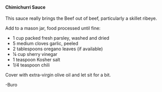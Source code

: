 #### Chimichurri Sauce

This sauce really brings the Beef out of beef, particularly a skillet ribeye.

Add to a mason jar, food processed until fine:

- 1 cup packed fresh parsley, washed and dried
- 5 medium cloves garlic, peeled
- 2 tablespoons oregano leaves (if available)
- ¼ cup sherry vinegar
- 1 teaspoon Kosher salt
- 1/4 teaspoon chili

Cover with extra-virgin olive oil and let sit for a bit.

-Buro
